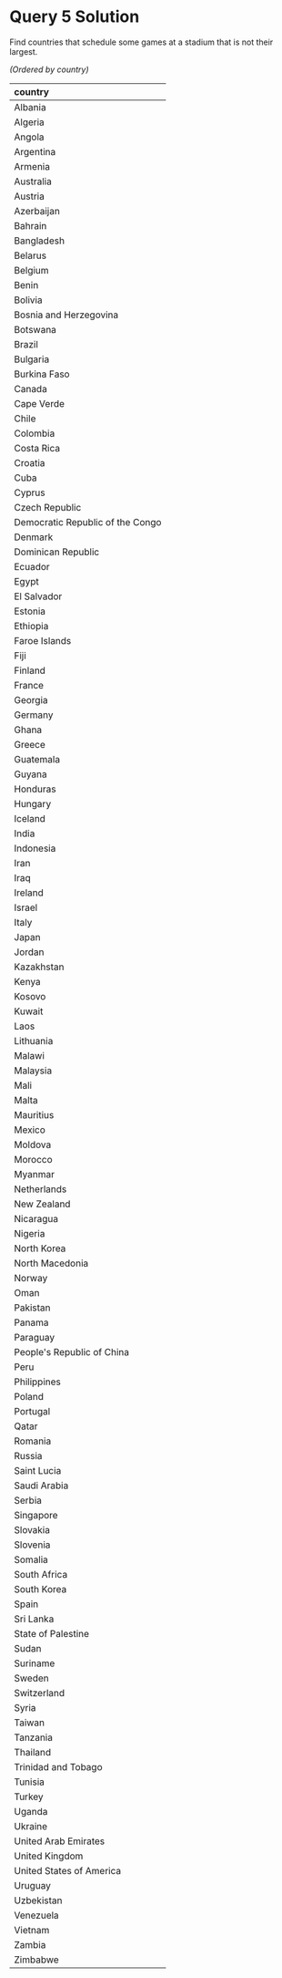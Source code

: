 # Query 5 Solution

Find countries that schedule some games at a stadium that is not their largest.

*(Ordered by country)*

| country |
| :--- |
| Albania |
| Algeria |
| Angola |
| Argentina |
| Armenia |
| Australia |
| Austria |
| Azerbaijan |
| Bahrain |
| Bangladesh |
| Belarus |
| Belgium |
| Benin |
| Bolivia |
| Bosnia and Herzegovina |
| Botswana |
| Brazil |
| Bulgaria |
| Burkina Faso |
| Canada |
| Cape Verde |
| Chile |
| Colombia |
| Costa Rica |
| Croatia |
| Cuba |
| Cyprus |
| Czech Republic |
| Democratic Republic of the Congo |
| Denmark |
| Dominican Republic |
| Ecuador |
| Egypt |
| El Salvador |
| Estonia |
| Ethiopia |
| Faroe Islands |
| Fiji |
| Finland |
| France |
| Georgia |
| Germany |
| Ghana |
| Greece |
| Guatemala |
| Guyana |
| Honduras |
| Hungary |
| Iceland |
| India |
| Indonesia |
| Iran |
| Iraq |
| Ireland |
| Israel |
| Italy |
| Japan |
| Jordan |
| Kazakhstan |
| Kenya |
| Kosovo |
| Kuwait |
| Laos |
| Lithuania |
| Malawi |
| Malaysia |
| Mali |
| Malta |
| Mauritius |
| Mexico |
| Moldova |
| Morocco |
| Myanmar |
| Netherlands |
| New Zealand |
| Nicaragua |
| Nigeria |
| North Korea |
| North Macedonia |
| Norway |
| Oman |
| Pakistan |
| Panama |
| Paraguay |
| People's Republic of China |
| Peru |
| Philippines |
| Poland |
| Portugal |
| Qatar |
| Romania |
| Russia |
| Saint Lucia |
| Saudi Arabia |
| Serbia |
| Singapore |
| Slovakia |
| Slovenia |
| Somalia |
| South Africa |
| South Korea |
| Spain |
| Sri Lanka |
| State of Palestine |
| Sudan |
| Suriname |
| Sweden |
| Switzerland |
| Syria |
| Taiwan |
| Tanzania |
| Thailand |
| Trinidad and Tobago |
| Tunisia |
| Turkey |
| Uganda |
| Ukraine |
| United Arab Emirates |
| United Kingdom |
| United States of America |
| Uruguay |
| Uzbekistan |
| Venezuela |
| Vietnam |
| Zambia |
| Zimbabwe |
